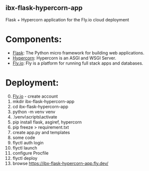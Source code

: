 ## ibx-flask-hypercorn-app

Flask + Hypercorn application for the Fly.io cloud deployment

# Components:
- [Flask](https://github.com/pallets/flask): The Python micro framework for building web applications.
- [Hypercorn](https://github.com/pgjones/hypercorn): Hypercorn is an ASGI and WSGI Server.
- [Fly.io](https://fly.io): Fly is a platform for running full stack apps and databases.

# Deployment:
0. [Fly.io](https://fly.io) - create account
1. mkdir ibx-flask-hypercorn-app
2. cd ibx-flask-hypercorn-app
3. python -m venv venv
4. .\venv\scripts\activate
5. pip install flask, asgiref, hypercorn
6. pip freeze > requirement.txt
7. create app.py and templates
8. some code
9. flyctl auth login
10. flyctl launch
11. configure Procfile
12. flyctl deploy
13. browse https://ibx-flask-hypercorn-app.fly.dev/